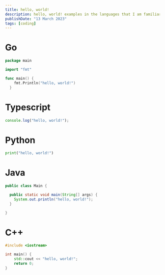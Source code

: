 ```yaml
---
title: hello, world!
description: hello, world! examples in the languages that I am familiar with
publishDate: "13 March 2023"
tags: [coding]
---
```


# Go

```go
package main

import "fmt"

func main() {
    fmt.Println("hello, world!")
  }
```

# Typescript

```ts
console.log("hello, world!");
```

# Python

```py
print("hello, world!")
```

# Java

```java
public class Main {

  public static void main(String[] args) {
  	System.out.println("hello, world!");
  }

}
```

# C++

```cpp
#include <iostream>

int main() {
    std::cout << "hello, world!";
    return 0;
}
```
